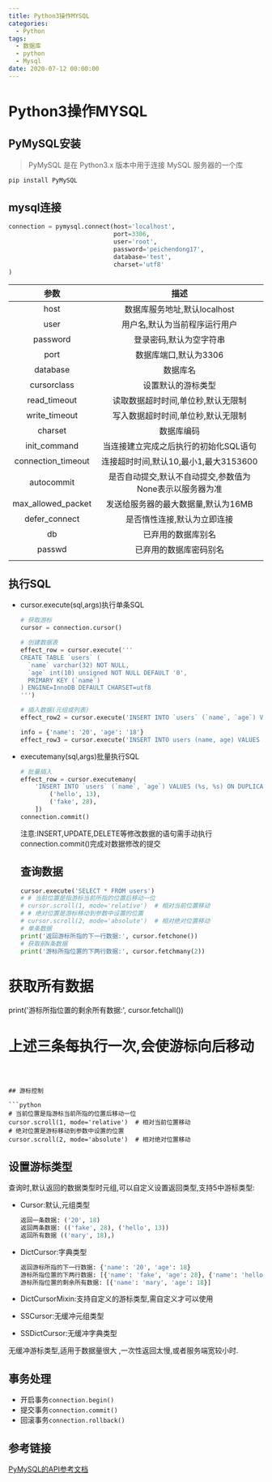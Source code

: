 ```yaml
---
title: Python3操作MYSQL
categories:
  - Python
tags:
  - 数据库
  - python
  - Mysql
date: 2020-07-12 00:00:00
---
```

# Python3操作MYSQL

## PyMySQL安装

> PyMySQL 是在 Python3.x 版本中用于连接 MySQL 服务器的一个库

```python
pip install PyMySQL
```

## mysql连接

```python
connection = pymysql.connect(host='localhost', 
                             port=3306,
                             user='root',
                             password='peichendong17',
                             database='test',
                             charset='utf8'
)
```

|        参数        |                           描述                           |
| :----------------: | :------------------------------------------------------: |
|        host        |               数据库服务地址,默认localhost               |
|        user        |              用户名,默认为当前程序运行用户               |
|      password      |                 登录密码,默认为空字符串                  |
|        port        |                  数据库端口,默认为3306                   |
|      database      |                         数据库名                         |
|    cursorclass     |                    设置默认的游标类型                    |
|    read_timeout    |            读取数据超时时间,单位秒,默认无限制            |
|   write_timeout    |            写入数据超时时间,单位秒,默认无限制            |
|      charset       |                        数据库编码                        |
|    init_command    |          当连接建立完成之后执行的初始化SQL语句           |
| connection_timeout |          连接超时时间,默认10,最小1,最大3153600           |
|     autocommit     | 是否自动提交,默认不自动提交,参数值为None表示以服务器为准 |
| max_allowed_packet |           发送给服务器的最大数据量,默认为16MB            |
|   defer_connect    |               是否惰性连接,默认为立即连接                |
|         db         |                    已弃用的数据库别名                    |
|       passwd       |                  已弃用的数据库密码别名                  |
|                    |                                                          |

## 执行SQL

- cursor.execute(sql,args)执行单条SQL

  ```python
  # 获取游标
  cursor = connection.cursor()
  
  # 创建数据表
  effect_row = cursor.execute('''
  CREATE TABLE `users` (
    `name` varchar(32) NOT NULL,
    `age` int(10) unsigned NOT NULL DEFAULT '0',
    PRIMARY KEY (`name`)
  ) ENGINE=InnoDB DEFAULT CHARSET=utf8
  ''')
  
  # 插入数据(元组或列表)
  effect_row2 = cursor.execute('INSERT INTO `users` (`name`, `age`) VALUES (%s, %s)', ('mary', 18))
  
  info = {'name': '20', 'age': '18'}
  effect_row3 = cursor.execute('INSERT INTO users (name, age) VALUES (%(name)s, %(age)s)', info)
  ```

  

- executemany(sql,args)批量执行SQL

  ```python
  # 批量插入
  effect_row = cursor.executemany(
      'INSERT INTO `users` (`name`, `age`) VALUES (%s, %s) ON DUPLICATE KEY UPDATE age=VALUES(age)', [
          ('hello', 13),
          ('fake', 28),
      ])
  connection.commit()
  ```

  注意:INSERT,UPDATE,DELETE等修改数据的语句需手动执行connection.commit()完成对数据修改的提交

  ## 查询数据

  ```python
  cursor.execute('SELECT * FROM users')
  # # 当前位置是指游标当前所指的位置后移动一位
  # cursor.scroll(1, mode='relative')  # 相对当前位置移动
  # # 绝对位置是游标移动到参数中设置的位置
  # cursor.scroll(2, mode='absolute')  # 相对绝对位置移动
  # 单条数据
  print('返回游标所指的下一行数据:', cursor.fetchone())
  # 获取前N条数据
  print('游标所指位置的下两行数据:', cursor.fetchmany(2))
  ```
# 获取所有数据
  print('游标所指位置的剩余所有数据:', cursor.fetchall())
  # 上述三条每执行一次,会使游标向后移动
  ```
  
  

## 游标控制

​```python
# 当前位置是指游标当前所指的位置后移动一位
cursor.scroll(1, mode='relative')  # 相对当前位置移动
# 绝对位置是游标移动到参数中设置的位置
cursor.scroll(2, mode='absolute')  # 相对绝对位置移动
  ```

## 设置游标类型

查询时,默认返回的数据类型时元组,可以自定义设置返回类型,支持5中游标类型:

- Cursor:默认,元组类型

  ```python
  返回一条数据: ('20', 18)
  返回两条数据: (('fake', 28), ('hello', 13))
  返回所有数据 (('mary', 18),)
  
  ```

  

- DictCursor:字典类型

  ```python
  返回游标所指的下一行数据: {'name': '20', 'age': 18}
  游标所指位置的下两行数据: [{'name': 'fake', 'age': 28}, {'name': 'hello', 'age': 13}]
  游标所指位置的剩余所有数据: [{'name': 'mary', 'age': 18}]
  ```

  

- DictCursorMixin:支持自定义的游标类型,需自定义才可以使用

- SSCursor:无缓冲元组类型

- SSDictCursor:无缓冲字典类型

无缓冲游标类型,适用于数据量很大 ,一次性返回太慢,或者服务端宽较小时.

## 事务处理

- 开启事务`connection.begin()`
- 提交事务`connection.commit()`
- 回滚事务`connection.rollback()`

## 参考链接

[PyMySQL的API参考文档](https://pymysql.readthedocs.io/en/latest/modules/index.html)
